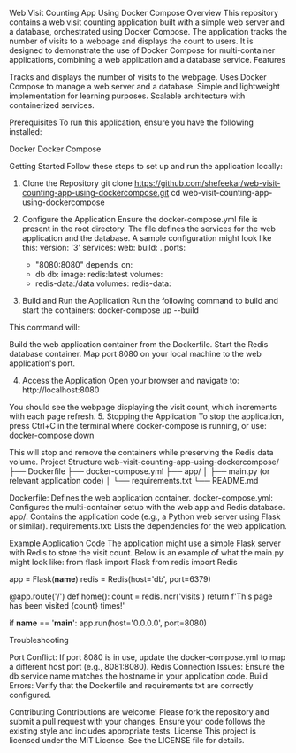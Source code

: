 Web Visit Counting App Using Docker Compose
Overview
This repository contains a web visit counting application built with a simple web server and a database, orchestrated using Docker Compose. The application tracks the number of visits to a webpage and displays the count to users. It is designed to demonstrate the use of Docker Compose for multi-container applications, combining a web application and a database service.
Features

Tracks and displays the number of visits to the webpage.
Uses Docker Compose to manage a web server and a database.
Simple and lightweight implementation for learning purposes.
Scalable architecture with containerized services.

Prerequisites
To run this application, ensure you have the following installed:

Docker
Docker Compose

Getting Started
Follow these steps to set up and run the application locally:
1. Clone the Repository
git clone https://github.com/shefeekar/web-visit-counting-app-using-dockercompose.git
cd web-visit-counting-app-using-dockercompose

2. Configure the Application
Ensure the docker-compose.yml file is present in the root directory. The file defines the services for the web application and the database. A sample configuration might look like this:
version: '3'
services:
  web:
    build: .
    ports:
      - "8080:8080"
    depends_on:
      - db
  db:
    image: redis:latest
    volumes:
      - redis-data:/data
volumes:
  redis-data:

3. Build and Run the Application
Run the following command to build and start the containers:
docker-compose up --build

This command will:

Build the web application container from the Dockerfile.
Start the Redis database container.
Map port 8080 on your local machine to the web application's port.

4. Access the Application
Open your browser and navigate to:
http://localhost:8080

You should see the webpage displaying the visit count, which increments with each page refresh.
5. Stopping the Application
To stop the application, press Ctrl+C in the terminal where docker-compose is running, or use:
docker-compose down

This will stop and remove the containers while preserving the Redis data volume.
Project Structure
web-visit-counting-app-using-dockercompose/
├── Dockerfile
├── docker-compose.yml
├── app/
│   ├── main.py (or relevant application code)
│   └── requirements.txt
└── README.md


Dockerfile: Defines the web application container.
docker-compose.yml: Configures the multi-container setup with the web app and Redis database.
app/: Contains the application code (e.g., a Python web server using Flask or similar).
requirements.txt: Lists the dependencies for the web application.

Example Application Code
The application might use a simple Flask server with Redis to store the visit count. Below is an example of what the main.py might look like:
from flask import Flask
from redis import Redis

app = Flask(__name__)
redis = Redis(host='db', port=6379)

@app.route('/')
def home():
    count = redis.incr('visits')
    return f'This page has been visited {count} times!'

if __name__ == '__main__':
    app.run(host='0.0.0.0', port=8080)

Troubleshooting

Port Conflict: If port 8080 is in use, update the docker-compose.yml to map a different host port (e.g., 8081:8080).
Redis Connection Issues: Ensure the db service name matches the hostname in your application code.
Build Errors: Verify that the Dockerfile and requirements.txt are correctly configured.

Contributing
Contributions are welcome! Please fork the repository and submit a pull request with your changes. Ensure your code follows the existing style and includes appropriate tests.
License
This project is licensed under the MIT License. See the LICENSE file for details.

